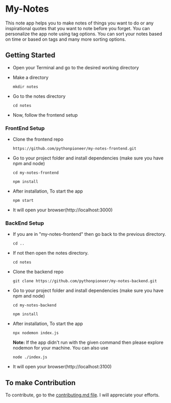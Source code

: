 # My-Notes

This note app helps you to make notes of things you want to do or any inspirational quotes that you want to note before you forget. You can personalize the app note using tag options. You can sort your notes based on time or based on tags and many more sorting options.

## Getting Started

- Open your Terminal and go to the desired working directory
- Make a directory

      mkdir notes
  
- Go to the notes directory

      cd notes

- Now, follow the frontend setup


### FrontEnd Setup

- Clone the frontend repo

      https://github.com/pythonpioneer/my-notes-frontend.git

- Go to your project folder and install dependencies (make sure you have npm and node)

  ```
  cd my-notes-frontend
  ```
  ```
  npm install
  ```

- After installation, To start the app

      npm start

- It will open your browser(http://localhost:3000)
  

### BackEnd Setup

- If you are in "my-notes-frontend" then go back to the previous directory.

      cd ..
  
- If not then open the notes directory.

      cd notes

- Clone the backend repo

      git clone https://github.com/pythonpioneer/my-notes-backend.git

- Go to your project folder and install dependencies (make sure you have npm and node)

  ```
  cd my-notes-backend
  ```
  ```
  npm install
  ```

- After installation, To start the app

      npx nodemon index.js
  **Note:** If the app didn't run with the given command then please explore nodemon for your machine. You can also use

      node ./index.js
  
- It will open your browser(http://localhost:3100)

## To make Contribution

To contribute, go to the [contributing.md file](https://github.com/pythonpioneer/my-notes-backend/blob/master/CONTRIBUTING.md). I will appreciate your efforts.
